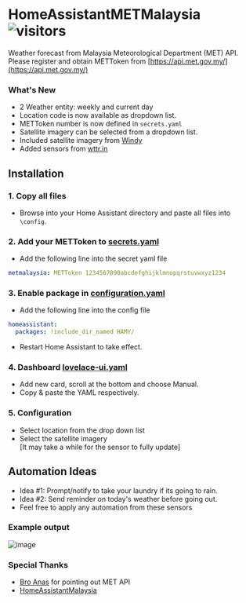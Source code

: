 # HomeAssistantMETMalaysia ![visitors](https://visitor-badge.glitch.me/badge?page_id=zubir2k.homeassistantmetmalaysia.visitor-badge)
Weather forecast from Malaysia Meteorological Department (MET) API.\
Please register and obtain METToken from [https://api.met.gov.my/](https://api.met.gov.my/)

### What's New
- 2 Weather entity: weekly and current day
- Location code is now available as dropdown list.
- METToken number is now defined in `secrets.yaml`
- Satellite imagery can be selected from a dropdown list.
- Included satellite imagery from [Windy](https://windy.com)
- Added sensors from [wttr.in](https://wttr.in)

## Installation
### 1. Copy all files
- Browse into your Home Assistant directory and paste all files into `\config`.

### 2. Add your METToken to [secrets.yaml](secrets.yaml)
- Add the following line into the secret yaml file

```yaml
metmalaysia: METToken 1234567890abcdefghijklmnopqrstuvwxyz1234
```

### 3. Enable package in [configuration.yaml](configuration.yaml)
- Add the following line into the config file

```yaml
homeassistant:
  packages: !include_dir_named HAMY/
```

- Restart Home Assistant to take effect.

### 4. Dashboard [lovelace-ui.yaml](lovelace-ui.yaml)
- Add new card, scroll at the bottom and choose Manual. 
- Copy & paste the YAML respectively.

### 5. Configuration
- Select location from the drop down list
- Select the satellite imagery \
[It may take a while for the sensor to fully update]

## Automation Ideas
- Idea #1: Prompt/notify to take your laundry if its going to rain.
- Idea #2: Send reminder on today's weather before going out.
- Feel free to apply any automation from these sensors

### Example output
![image](https://user-images.githubusercontent.com/1905339/212635754-3eaefad6-ee02-4e63-b93c-2813c50b4570.png)

### Special Thanks
- [Bro Anas](https://github.com/anas-ivs) for pointing out MET API 
- [HomeAssistantMalaysia](https://www.facebook.com/groups/homeassistantmalaysia)

